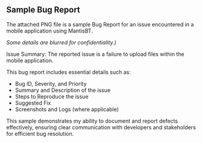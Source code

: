## Sample Bug Report
The attached PNG file is a sample Bug Report for an issue encountered in a mobile application using MantisBT.

*Some details are blurred for confidentiality.)*

Issue Summary:
The reported issue is a failure to upload files within the mobile application.

This bug report includes essential details such as:

- Bug ID, Severity, and Priority
- Summary and Description of the issue
- Steps to Reproduce the issue
- Suggested Fix
- Screenshots and Logs (where applicable)

This sample demonstrates my ability to document and report defects effectively, ensuring clear communication with developers and stakeholders for efficient bug resolution.
